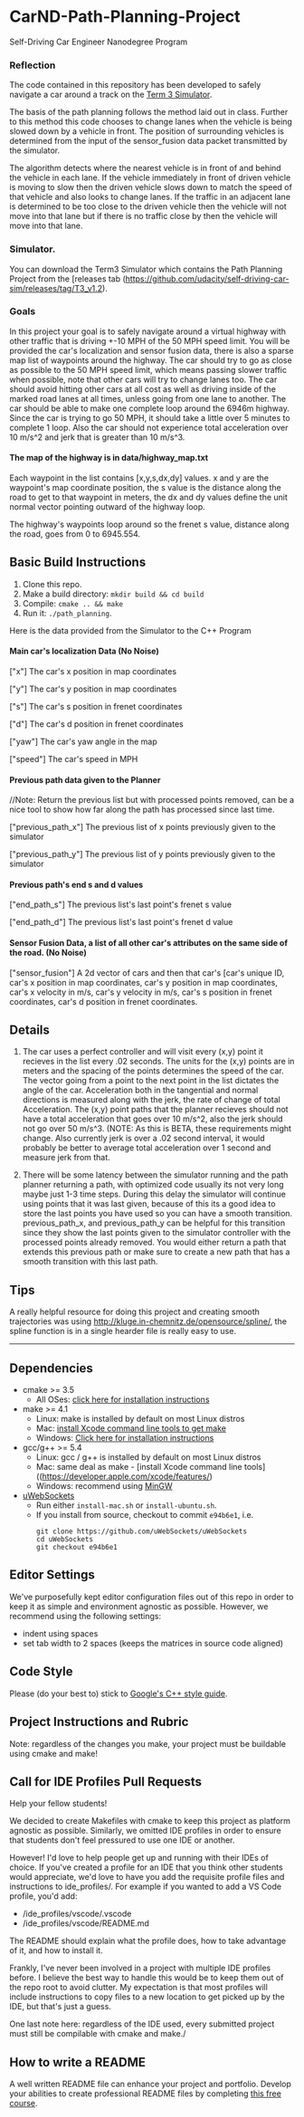 # CarND-Path-Planning-ProjectSelf-Driving Car Engineer Nanodegree Program### ReflectionThe code contained in this repository has been developed to safely navigate a car around a track on the [Term 3 Simulator](https://github.com/udacity/self-driving-car-sim/releases/tag/T3_v1.2).The basis of the path planning follows the method laid out in class. Further to this method this code chooses to change lanes when the vehicle is being slowed down by a vehicle in front. The position of surrounding vehicles is determined from the input of the sensor_fusion data packet transmitted by the simulator.The algorithm detects where the nearest vehicle is in front of and behind the vehicle in each lane. If the vehicle immediately in front of driven vehicle is moving to slow then the driven vehicle slows down to match the speed of that vehicle and also looks to change lanes. If the traffic in an adjacent lane is determined to be too close to the driven vehicle then the vehicle will not move into that lane but if there is no traffic close by then the vehicle will move into that lane.### Simulator.You can download the Term3 Simulator which contains the Path Planning Project from the [releases tab (https://github.com/udacity/self-driving-car-sim/releases/tag/T3_v1.2).### GoalsIn this project your goal is to safely navigate around a virtual highway with other traffic that is driving +-10 MPH of the 50 MPH speed limit. You will be provided the car's localization and sensor fusion data, there is also a sparse map list of waypoints around the highway. The car should try to go as close as possible to the 50 MPH speed limit, which means passing slower traffic when possible, note that other cars will try to change lanes too. The car should avoid hitting other cars at all cost as well as driving inside of the marked road lanes at all times, unless going from one lane to another. The car should be able to make one complete loop around the 6946m highway. Since the car is trying to go 50 MPH, it should take a little over 5 minutes to complete 1 loop. Also the car should not experience total acceleration over 10 m/s^2 and jerk that is greater than 10 m/s^3.#### The map of the highway is in data/highway_map.txtEach waypoint in the list contains  [x,y,s,dx,dy] values. x and y are the waypoint's map coordinate position, the s value is the distance along the road to get to that waypoint in meters, the dx and dy values define the unit normal vector pointing outward of the highway loop.The highway's waypoints loop around so the frenet s value, distance along the road, goes from 0 to 6945.554.## Basic Build Instructions1. Clone this repo.2. Make a build directory: `mkdir build && cd build`3. Compile: `cmake .. && make`4. Run it: `./path_planning`.Here is the data provided from the Simulator to the C++ Program#### Main car's localization Data (No Noise)["x"] The car's x position in map coordinates["y"] The car's y position in map coordinates["s"] The car's s position in frenet coordinates["d"] The car's d position in frenet coordinates["yaw"] The car's yaw angle in the map["speed"] The car's speed in MPH#### Previous path data given to the Planner//Note: Return the previous list but with processed points removed, can be a nice tool to show how far alongthe path has processed since last time. ["previous_path_x"] The previous list of x points previously given to the simulator["previous_path_y"] The previous list of y points previously given to the simulator#### Previous path's end s and d values ["end_path_s"] The previous list's last point's frenet s value["end_path_d"] The previous list's last point's frenet d value#### Sensor Fusion Data, a list of all other car's attributes on the same side of the road. (No Noise)["sensor_fusion"] A 2d vector of cars and then that car's [car's unique ID, car's x position in map coordinates, car's y position in map coordinates, car's x velocity in m/s, car's y velocity in m/s, car's s position in frenet coordinates, car's d position in frenet coordinates. ## Details1. The car uses a perfect controller and will visit every (x,y) point it recieves in the list every .02 seconds. The units for the (x,y) points are in meters and the spacing of the points determines the speed of the car. The vector going from a point to the next point in the list dictates the angle of the car. Acceleration both in the tangential and normal directions is measured along with the jerk, the rate of change of total Acceleration. The (x,y) point paths that the planner recieves should not have a total acceleration that goes over 10 m/s^2, also the jerk should not go over 50 m/s^3. (NOTE: As this is BETA, these requirements might change. Also currently jerk is over a .02 second interval, it would probably be better to average total acceleration over 1 second and measure jerk from that.2. There will be some latency between the simulator running and the path planner returning a path, with optimized code usually its not very long maybe just 1-3 time steps. During this delay the simulator will continue using points that it was last given, because of this its a good idea to store the last points you have used so you can have a smooth transition. previous_path_x, and previous_path_y can be helpful for this transition since they show the last points given to the simulator controller with the processed points already removed. You would either return a path that extends this previous path or make sure to create a new path that has a smooth transition with this last path.## TipsA really helpful resource for doing this project and creating smooth trajectories was using http://kluge.in-chemnitz.de/opensource/spline/, the spline function is in a single hearder file is really easy to use.---## Dependencies* cmake >= 3.5  * All OSes: [click here for installation instructions](https://cmake.org/install/)* make >= 4.1  * Linux: make is installed by default on most Linux distros  * Mac: [install Xcode command line tools to get make](https://developer.apple.com/xcode/features/)  * Windows: [Click here for installation instructions](http://gnuwin32.sourceforge.net/packages/make.htm)* gcc/g++ >= 5.4  * Linux: gcc / g++ is installed by default on most Linux distros  * Mac: same deal as make - [install Xcode command line tools]((https://developer.apple.com/xcode/features/)  * Windows: recommend using [MinGW](http://www.mingw.org/)* [uWebSockets](https://github.com/uWebSockets/uWebSockets)  * Run either `install-mac.sh` or `install-ubuntu.sh`.  * If you install from source, checkout to commit `e94b6e1`, i.e.    ```    git clone https://github.com/uWebSockets/uWebSockets     cd uWebSockets    git checkout e94b6e1    ```## Editor SettingsWe've purposefully kept editor configuration files out of this repo in order tokeep it as simple and environment agnostic as possible. However, we recommendusing the following settings:* indent using spaces* set tab width to 2 spaces (keeps the matrices in source code aligned)## Code StylePlease (do your best to) stick to [Google's C++ style guide](https://google.github.io/styleguide/cppguide.html).## Project Instructions and RubricNote: regardless of the changes you make, your project must be buildable usingcmake and make!## Call for IDE Profiles Pull RequestsHelp your fellow students!We decided to create Makefiles with cmake to keep this project as platformagnostic as possible. Similarly, we omitted IDE profiles in order to ensurethat students don't feel pressured to use one IDE or another.However! I'd love to help people get up and running with their IDEs of choice.If you've created a profile for an IDE that you think other students wouldappreciate, we'd love to have you add the requisite profile files andinstructions to ide_profiles/. For example if you wanted to add a VS Codeprofile, you'd add:* /ide_profiles/vscode/.vscode* /ide_profiles/vscode/README.mdThe README should explain what the profile does, how to take advantage of it,and how to install it.Frankly, I've never been involved in a project with multiple IDE profilesbefore. I believe the best way to handle this would be to keep them out of therepo root to avoid clutter. My expectation is that most profiles will includeinstructions to copy files to a new location to get picked up by the IDE, butthat's just a guess.One last note here: regardless of the IDE used, every submitted project muststill be compilable with cmake and make./## How to write a READMEA well written README file can enhance your project and portfolio.  Develop your abilities to create professional README files by completing [this free course](https://www.udacity.com/course/writing-readmes--ud777).